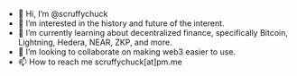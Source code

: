 - 👋 Hi, I’m @scruffychuck
- 👀 I’m interested in the history and future of the interent.
- 🌱 I’m currently learning about decentralized finance, specifically Bitcoin, Lightning, Hedera, NEAR, ZKP, and more.
- 💞️ I’m looking to collaborate on making web3 easier to use.
- 📫 How to reach me scruffychuck[at]pm.me

<!---
scruffychuck/scruffychuck is a ✨ special ✨ repository because its `README.md` (this file) appears on your GitHub profile.
You can click the Preview link to take a look at your changes.
--->
